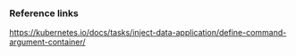 ### Reference links

https://kubernetes.io/docs/tasks/inject-data-application/define-command-argument-container/
